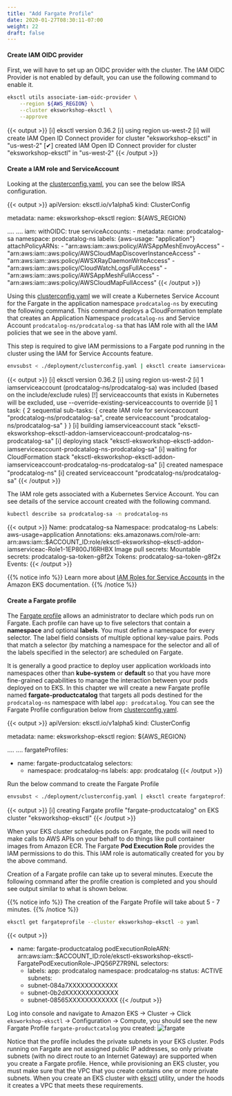 ```yaml
---
title: "Add Fargate Profile"
date: 2020-01-27T08:30:11-07:00
weight: 22
draft: false
---
```


#### Create IAM OIDC provider

First, we will have to set up an OIDC provider with the cluster. The IAM OIDC Provider is not enabled by default, you can use the following command to enable it.

```bash
eksctl utils associate-iam-oidc-provider \
    --region ${AWS_REGION} \
    --cluster eksworkshop-eksctl \
    --approve
```
{{< output >}}
[ℹ]  eksctl version 0.36.2
[ℹ]  using region us-west-2
[ℹ]  will create IAM Open ID Connect provider for cluster "eksworkshop-eksctl" in "us-west-2"
[✔]  created IAM Open ID Connect provider for cluster "eksworkshop-eksctl" in "us-west-2"
{{< /output >}}

#### Create a IAM role and ServiceAccount 

Looking at the [clusterconfig.yaml](https://github.com/aws-containers/eks-app-mesh-polyglot-demo/blob/master/deployment/clusterconfig.yaml), you can see the below IRSA configuration.

{{< output >}}
apiVersion: eksctl.io/v1alpha5
kind: ClusterConfig

metadata:
  name: eksworkshop-eksctl
  region: ${AWS_REGION}

....
....
iam:
  withOIDC: true
  serviceAccounts:
    - metadata:
        name: prodcatalog-sa
        namespace: prodcatalog-ns
        labels: {aws-usage: "application"}
      attachPolicyARNs:
        - "arn:aws:iam::aws:policy/AWSAppMeshEnvoyAccess"
        - "arn:aws:iam::aws:policy/AWSCloudMapDiscoverInstanceAccess"
        - "arn:aws:iam::aws:policy/AWSXRayDaemonWriteAccess"
        - "arn:aws:iam::aws:policy/CloudWatchLogsFullAccess"
        - "arn:aws:iam::aws:policy/AWSAppMeshFullAccess"
        - "arn:aws:iam::aws:policy/AWSCloudMapFullAccess"
{{< /output >}}

Using this [clusterconfig.yaml](https://github.com/aws-containers/eks-app-mesh-polyglot-demo/blob/master/deployment/clusterconfig.yaml) we will create a Kubernetes Service Account for the Fargate in the application namespace `prodcatalog-ns` by executing the following command. 
This command deploys a CloudFormation template that creates an Application Namespace `prodcatalog-ns` and Service Account `prodcatalog-ns/prodcatalog-sa` 
that has IAM role with all the IAM policies that we see in the above yaml.

This step is required to give IAM permissions to a Fargate pod running in the cluster using the IAM for Service Accounts feature.

```bash
envsubst < ./deployment/clusterconfig.yaml | eksctl create iamserviceaccount -f - --approve
```
{{< output >}}
[ℹ]  eksctl version 0.36.2
[ℹ]  using region us-west-2
[ℹ]  1 iamserviceaccount (prodcatalog-ns/prodcatalog-sa) was included (based on the include/exclude rules)
[!]  serviceaccounts that exists in Kubernetes will be excluded, use --override-existing-serviceaccounts to override
[ℹ]  1 task: { 2 sequential sub-tasks: { create IAM role for serviceaccount "prodcatalog-ns/prodcatalog-sa", create serviceaccount "prodcatalog-ns/prodcatalog-sa" } }
[ℹ]  building iamserviceaccount stack "eksctl-eksworkshop-eksctl-addon-iamserviceaccount-prodcatalog-ns-prodcatalog-sa"
[ℹ]  deploying stack "eksctl-eksworkshop-eksctl-addon-iamserviceaccount-prodcatalog-ns-prodcatalog-sa"
[ℹ]  waiting for CloudFormation stack "eksctl-eksworkshop-eksctl-addon-iamserviceaccount-prodcatalog-ns-prodcatalog-sa"
[ℹ]  created namespace "prodcatalog-ns"
[ℹ]  created serviceaccount "prodcatalog-ns/prodcatalog-sa"
{{< /output >}}

The IAM role gets associated with a Kubernetes Service Account. You can see details of the service account created with the following command.

```bash
kubectl describe sa prodcatalog-sa -n prodcatalog-ns
```
{{< output >}}
Name:                prodcatalog-sa
Namespace:           prodcatalog-ns
Labels:              aws-usage=application
Annotations:         eks.amazonaws.com/role-arn: arn:aws:iam::$ACCOUNT_ID:role/eksctl-eksworkshop-eksctl-addon-iamserviceac-Role1-1EP800J16RHBX
Image pull secrets:  <none>
Mountable secrets:   prodcatalog-sa-token-g8f2x
Tokens:              prodcatalog-sa-token-g8f2x
Events:              <none>
{{< /output >}}

{{% notice info %}}
Learn more about [IAM Roles for Service Accounts](https://docs.aws.amazon.com/eks/latest/userguide/iam-roles-for-service-accounts.html) in the Amazon EKS documentation.
{{% /notice %}}

#### Create a Fargate profile

The [Fargate profile](https://docs.aws.amazon.com/eks/latest/userguide/fargate-profile.html) allows an administrator to declare which pods run on Fargate. 
Each profile can have up to five selectors that contain a **namespace** and optional **labels**. You must define a namespace for every selector. 
The label field consists of multiple optional key-value pairs. Pods that match a selector (by matching a namespace for the selector and all of the labels 
specified in the selector) are scheduled on Fargate.

It is generally a good practice to deploy user application workloads into namespaces other than **kube-system** or **default** so that you have more 
fine-grained capabilities to manage the interaction between your pods deployed on to EKS. In this chapter we will create a new Fargate profile named **fargate-productcatalog** 
that targets all pods destined for the `prodcatalog-ns` namespace with label `app: prodcatalog`. You can see the Fargate Profile configuration below from [clusterconfig.yaml](https://github.com/aws-containers/eks-app-mesh-polyglot-demo/blob/master/deployment/clusterconfig.yaml).

{{< output >}}
apiVersion: eksctl.io/v1alpha5
kind: ClusterConfig

metadata:
  name: eksworkshop-eksctl
  region: ${AWS_REGION}

....
....
fargateProfiles:
  - name: fargate-productcatalog
    selectors:
      - namespace: prodcatalog-ns
        labels:
          app: prodcatalog
{{< /output >}}

Run the below command to create the Fargate Profile
```bash
envsubst < ./deployment/clusterconfig.yaml | eksctl create fargateprofile -f -
```
{{< output >}}
[ℹ]  creating Fargate profile "fargate-productcatalog" on EKS cluster "eksworkshop-eksctl"
{{< /output >}}

When your EKS cluster schedules pods on Fargate, the pods will need to make calls to AWS APIs on your behalf to do things like pull container 
images from Amazon ECR. The Fargate **Pod Execution Role** provides the IAM permissions to do this. This IAM role is automatically created 
for you by the above command.

Creation of a Fargate profile can take up to several minutes. Execute the following command after the profile creation is completed and 
you should see output similar to what is shown below.

{{% notice info %}}
The creation of the Fargate Profile will take about 5 - 7 minutes.
{{% /notice %}}

```bash
eksctl get fargateprofile --cluster eksworkshop-eksctl -o yaml
```
{{< output >}}
- name: fargate-productcatalog
  podExecutionRoleARN: arn:aws:iam::$ACCOUNT_ID:role/eksctl-eksworkshop-eksctl-FargatePodExecutionRole-JPQ56PZ7R9NL
  selectors:
  - labels:
      app: prodcatalog
    namespace: prodcatalog-ns
  status: ACTIVE
  subnets:
  - subnet-084a7XXXXXXXXXXXX
  - subnet-0b2dXXXXXXXXXXXXX
  - subnet-08565XXXXXXXXXXXX
{{< /output >}}

Log into console and navigate to Amazon EKS -> Cluster -> Click `eksworkshop-eksctl` -> Configuration -> Compute, you should see the new Fargate Profile `fargate-productcatalog` you created:
![fargate](/images/app_mesh_fargate/fargate1.png)

Notice that the profile includes the private subnets in your EKS cluster. Pods running on Fargate are not assigned public IP addresses, 
so only private subnets (with no direct route to an Internet Gateway) are supported when you create a Fargate profile. Hence, 
while provisioning an EKS cluster, you must make sure that the VPC that you create contains one or more private subnets. 
When you create an EKS cluster with [eksctl](http://eksctl.io) utility, under the hoods it creates a VPC that meets these requirements.



